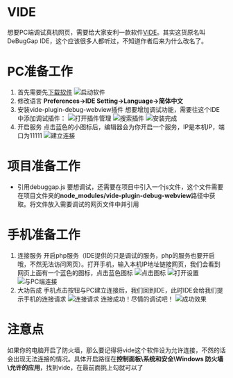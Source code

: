 # VIDE
想要PC端调试真机网页，需要给大家安利一款软件[VIDE](https://www.debuggap.com/zh-cn/)。其实这货原名叫DeBugGap IDE，这个应该很多人都听过，不知道作者后来为什么改名了。

# PC准备工作
1. 首先需要先[下载软件](https://www.debuggap.com/download/1.0.2/windows)
![启动软件](http://upload-images.jianshu.io/upload_images/10506000-9ae7183db666ab19..png?imageMogr2/auto-orient/strip%7CimageView2/2/w/1240)
2. 修改语言
**Preferences->IDE Setting->Language->简体中文**
3. 安装vide-plugin-debug-webview插件
想要增加调试功能，需要往这个IDE中添加调试插件：
![打开插件管理](http://upload-images.jianshu.io/upload_images/10506000-ce2cb5c0984554e8..png?imageMogr2/auto-orient/strip%7CimageView2/2/w/1240)
![搜索插件](http://upload-images.jianshu.io/upload_images/10506000-618f1f72239771b5..png?imageMogr2/auto-orient/strip%7CimageView2/2/w/1240)
![安装完成](http://upload-images.jianshu.io/upload_images/10506000-cf21b2a9097ce579..png?imageMogr2/auto-orient/strip%7CimageView2/2/w/1240)
4. 开启服务
点击蓝色的小图标后，编辑器会为你开启一个服务，IP是本机IP，端口为11111
![建立连接](http://upload-images.jianshu.io/upload_images/10506000-c449a04cf5341fd4..png?imageMogr2/auto-orient/strip%7CimageView2/2/w/1240)

# 项目准备工作
+ 引用debuggap.js
要想调试，还需要在项目中引入一个js文件，这个文件需要在项目文件夹的**node_modules/vide-plugin-debug-webview**路径中获取。将文件放入需要调试的网页文件中并引用

# 手机准备工作
1. 连接服务
开启php服务（IDE提供的只是调试的服务，php的服务也要开启哦，不然无法访问网页）。打开手机，输入本机IP地址链接网页，我们会看到网页上面有一个蓝色的图标，点击蓝色图标
![点击图标](http://upload-images.jianshu.io/upload_images/10506000-1c7f40ca7ae84a44..png?imageMogr2/auto-orient/strip%7CimageView2/2/w/1240)
![打开设置](http://upload-images.jianshu.io/upload_images/10506000-d9eb5e389b87964f..png?imageMogr2/auto-orient/strip%7CimageView2/2/w/1240)
![与PC端连接](http://upload-images.jianshu.io/upload_images/10506000-f273ae3854955ede..png?imageMogr2/auto-orient/strip%7CimageView2/2/w/1240)
2. 大功告成
手机点击按钮与PC建立连接后，我们回到IDE，此时IDE会给我们提示手机的连接请求
![连接请求](http://upload-images.jianshu.io/upload_images/10506000-88012c5fc7c43734..png?imageMogr2/auto-orient/strip%7CimageView2/2/w/1240)
连接成功！尽情的调试吧！
![成功效果](http://upload-images.jianshu.io/upload_images/10506000-f1d6e00ca6e0d8c1..png?imageMogr2/auto-orient/strip%7CimageView2/2/w/1240)

# 注意点
如果你的电脑开启了防火墙，那么要记得将vide这个软件设为允许连接，不然的话会出现无法连接的情况。具体开启路径在**控制面板\系统和安全\Windows 防火墙\允许的应用**，找到vide，在最前面挑上勾就可以了
